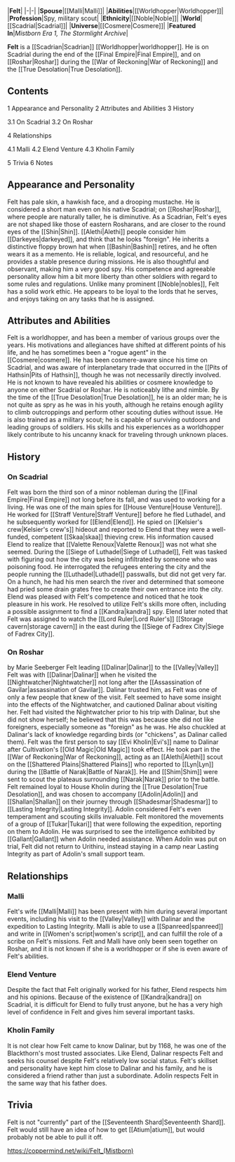 |**Felt**|
|-|-|
|**Spouse**|[[Malli\|Malli]]|
|**Abilities**|[[Worldhopper\|Worldhopper]]|
|**Profession**|Spy, military scout|
|**Ethnicity**|[[Noble\|Noble]]|
|**World**|[[Scadrial\|Scadrial]]|
|**Universe**|[[Cosmere\|Cosmere]]|
|**Featured In**|*Mistborn Era 1, The Stormlight Archive*|

**Felt** is a [[Scadrian\|Scadrian]] [[Worldhopper\|worldhopper]]. He is on Scadrial during the end of the [[Final Empire\|Final Empire]], and on [[Roshar\|Roshar]] during the [[War of Reckoning\|War of Reckoning]] and the [[True Desolation\|True Desolation]].

## Contents

1 Appearance and Personality
2 Attributes and Abilities
3 History

3.1 On Scadrial
3.2 On Roshar


4 Relationships

4.1 Malli
4.2 Elend Venture
4.3 Kholin Family


5 Trivia
6 Notes


## Appearance and Personality
Felt has pale skin, a hawkish face, and a drooping mustache. He is considered a short man even on his native Scadrial; on [[Roshar\|Roshar]], where people are naturally taller, he is diminutive. As a Scadrian, Felt's eyes are not shaped like those of eastern Rosharans, and are closer to the round eyes of the [[Shin\|Shin]]. [[Alethi\|Alethi]] people consider him [[Darkeyes\|darkeyed]], and think that he looks "foreign". He inherits a distinctive floppy brown hat when [[Bashin\|Bashin]] retires, and he often wears it as a memento.
He is reliable, logical, and resourceful, and he provides a stable presence during missions. He is also thoughtful and observant, making him a very good spy. His competence and agreeable personality allow him a bit more liberty than other soldiers with regard to some rules and regulations. Unlike many prominent [[Noble\|nobles]], Felt has a solid work ethic. He appears to be loyal to the lords that he serves, and enjoys taking on any tasks that he is assigned.

## Attributes and Abilities
Felt is a worldhopper, and has been a member of various groups over the years. His motivations and allegiances have shifted at different points of his life, and he has sometimes been a "rogue agent" in the [[Cosmere\|cosmere]]. He has been cosmere-aware since his time on Scadrial, and was aware of interplanetary trade that occurred in the [[Pits of Hathsin\|Pits of Hathsin]], though he was not necessarily directly involved. He is not known to have revealed his abilities or cosmere knowledge to anyone on either Scadrial or Roshar.
He is noticeably lithe and nimble. By the time of the [[True Desolation\|True Desolation]], he is an older man; he is not quite as spry as he was in his youth, although he retains enough agility to climb outcroppings and perform other scouting duties without issue. He is also trained as a military scout; he is capable of surviving outdoors and leading groups of soldiers. His skills and his experiences as a worldhopper likely contribute to his uncanny knack for traveling through unknown places.

## History
### On Scadrial
Felt was born the third son of a minor nobleman during the [[Final Empire\|Final Empire]] not long before its fall, and was used to working for a living.
He was one of the main spies for [[House Venture\|House Venture]]. He worked for [[Straff Venture\|Straff Venture]] before he fled Luthadel, and he subsequently worked for [[Elend\|Elend]]. He spied on [[Kelsier's crew\|Kelsier's crew's]] hideout and reported to Elend that they were a well-funded, competent [[Skaa\|skaa]] thieving crew. His information caused Elend to realize that [[Valette Renoux\|Valette Renoux]] was not what she seemed.
During the [[Siege of Luthadel\|Siege of Luthadel]], Felt was tasked with figuring out how the city was being infiltrated by someone who was poisoning food. He interrogated the refugees entering the city and the people running the [[Luthadel\|Luthadel]] passwalls, but did not get very far. On a hunch, he had his men search the river and determined that someone had pried some drain grates free to create their own entrance into the city. Elend was pleased with Felt's competence and noticed that he took pleasure in his work. He resolved to utilize Felt's skills more often, including a possible assignment to find a [[Kandra\|kandra]] spy.
Elend later noted that Felt was assigned to watch the [[Lord Ruler\|Lord Ruler's]] [[Storage cavern\|storage cavern]] in the east during the [[Siege of Fadrex City\|Siege of Fadrex City]].

### On Roshar
 by  Marie Seeberger  Felt leading [[Dalinar\|Dalinar]] to the [[Valley\|Valley]]
Felt was with [[Dalinar\|Dalinar]] when he visited the [[Nightwatcher\|Nightwatcher]] not long after the [[Assassination of Gavilar\|assassination of Gavilar]]. Dalinar trusted him, as Felt was one of only a few people that knew of the visit. Felt seemed to have some insight into the effects of the Nightwatcher, and cautioned Dalinar about visiting her. Felt had visited the Nightwatcher prior to his trip with Dalinar, but she did not show herself; he believed that this was because she did not like foreigners, especially someone as "foreign" as he was. He also chuckled at Dalinar's lack of knowledge regarding birds (or "chickens", as Dalinar called them). Felt was the first person to say [[Evi Kholin\|Evi's]] name to Dalinar after Cultivation's [[Old Magic\|Old Magic]] took effect.
He took part in the [[War of Reckoning\|War of Reckoning]], acting as an [[Alethi\|Alethi]] scout on the [[Shattered Plains\|Shattered Plains]] who reported to [[Lyn\|Lyn]] during the [[Battle of Narak\|Battle of Narak]]. He and [[Shim\|Shim]] were sent to scout the plateaus surrounding [[Narak\|Narak]] prior to the battle.
Felt remained loyal to House Kholin during the [[True Desolation\|True Desolation]], and was chosen to accompany [[Adolin\|Adolin]] and [[Shallan\|Shallan]] on their journey through [[Shadesmar\|Shadesmar]] to [[Lasting Integrity\|Lasting Integrity]]. Adolin considered Felt's even temperament and scouting skills invaluable. Felt monitored the movements of a group of [[Tukar\|Tukari]] that were following the expedition, reporting on them to Adolin. He was surprised to see the intelligence exhibited by [[Gallant\|Gallant]] when Adolin needed assistance. When Adolin was put on trial, Felt did not return to Urithiru, instead staying in a camp near Lasting Integrity as part of Adolin's small support team.

## Relationships
### Malli
Felt's wife [[Malli\|Malli]] has been present with him during several important events, including his visit to the [[Valley\|Valley]] with Dalinar and the expedition to Lasting Integrity. Malli is able to use a [[Spanreed\|spanreed]] and write in [[Women's script\|women's script]], and can fulfill the role of a scribe on Felt's missions. Felt and Malli have only been seen together on Roshar, and it is not known if she is a worldhopper or if she is even aware of Felt's abilities.

### Elend Venture
Despite the fact that Felt originally worked for his father, Elend respects him and his opinions. Because of the existence of [[Kandra\|kandra]] on Scadrial, it is difficult for Elend to fully trust anyone, but he has a very high level of confidence in Felt and gives him several important tasks.

### Kholin Family
It is not clear how Felt came to know Dalinar, but by 1168, he was one of the Blackthorn's most trusted associates. Like Elend, Dalinar respects Felt and seeks his counsel despite Felt's relatively low social status. Felt's skillset and personality have kept him close to Dalinar and his family, and he is considered a friend rather than just a subordinate. Adolin respects Felt in the same way that his father does.

## Trivia
Felt is not "currently" part of the [[Seventeenth Shard\|Seventeenth Shard]].
Felt would still have an idea of how to get [[Atium\|atium]], but would probably not be able to pull it off.


https://coppermind.net/wiki/Felt_(Mistborn)